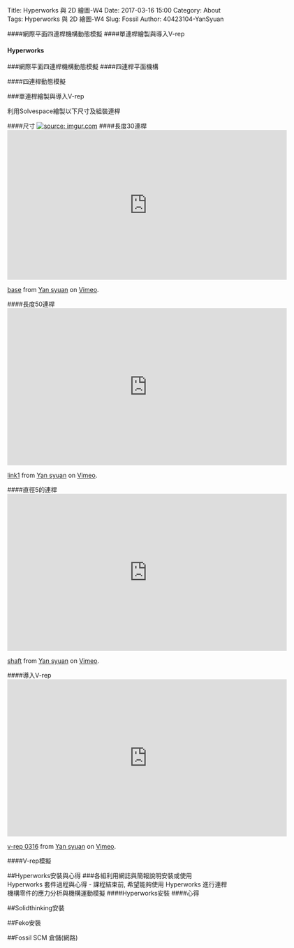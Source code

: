 Title:  Hyperworks 與 2D 繪圖-W4
Date: 2017-03-16 15:00
Category: About
Tags:  Hyperworks 與 2D 繪圖-W4
Slug: Fossil
Author: 40423104-YanSyuan


####網際平面四連桿機構動態模擬
####單連桿繪製與導入V-rep
#### Hyperworks
<!-- PELICAN_END_SUMMARY -->

###網際平面四連桿機構動態模擬
####四連桿平面機構
<!-- 以下執行 Brython 程式 -->
<canvas id="plotarea2" width="600" height="600"></canvas>
<script type="text/python">
from browser import window

cango = window.Cango2D.new
shapedefs = window.shapeDefs
obj2d = window.Obj2D.new
group2d = window.Group2D.new
cgo = cango("plotarea2")

x1, y1 = 40, 20
cx1, cy1 = 90, 120
x2, y2 = 120, 100
cx2, cy2 = 130, 20
cx3, cy3 = 150, 120
x3, y3 = 180, 60

def dragC1(mousePos):
    global cx1, cy1
    cx1 = mousePos.x
    cy1 = mousePos.y
    drawCurve()
 
def dragC2(mousePos):
    global cx2, cy2
    cx2 = mousePos.x
    cy2 = mousePos.y
    drawCurve()
 
def dragC3(mousePos):
    global cx3, cy3
    cx3 = mousePos.x
    cy3 = mousePos.y
    drawCurve()
    
def dragX1(mousePos):
    global x1, y1
    x1 = mousePos.x
    y1 = mousePos.y
    drawCurve()
 
def drawCurve():
    # curve change shape so it must be re-draw each time
    # draw a quadratic bezier from x1,y2 to x2,y2
    qbez = obj2d(['M', x1, y1, 'Q', cx1, cy1, x2, y2], "PATH",  {
          "strokeColor":'blue'})
    cbez = obj2d(['M', x2, y2, 'C', cx2, cy2, cx3, cy3, x3, y3], "PATH",  {
          "strokeColor":'green'})
    # show lines to control point
    '''
    L1 = obj2d(['M', x1, y1, 'L', cx1, cy1, x2, y2], "PATH", {
      "strokeColor":"rgba(0, 0, 0, 0.2)",
      "dashed":[4]})  # semi-transparent gray
    L2 = obj2d(['M', x2, y2, 'L', cx2, cy2], "PATH", {
      "strokeColor":"rgba(0, 0, 0, 0.2)",
      "dashed":[4]})
    L3 = obj2d(['M', x3, y3, 'L', cx3, cy3], "PATH", {
      "strokeColor":"rgba(0, 0, 0, 0.2)",
      "dashed":[4]})
    '''
    L1 = obj2d(['M', x1, y1, 'L', cx1, cy1], "PATH", {
      "strokeColor":"rgba(0, 0, 0, 0.2)",
      "solided":[10]})  # semi-transparent gray
    L2 = obj2d(['M', cx1, cy1, 'L', cx2, cy2], "PATH", {
      "strokeColor":"rgba(0, 0, 0, 0.2)",
      "solided":[10]})
    L3 = obj2d(['M', cx2, cy2, 'L', cx3, cy3], "PATH", {
      "strokeColor":"rgba(0, 0, 0, 0.2)",
      "solided":[10]})
    #c1.transform.reset()
    c1.transform.translate(cx1, cy1)
    #c2.transform.reset()
    c2.transform.translate(cx2, cy2)
    #c3.transform.reset()
    c3.transform.translate(cx3, cy3)
    #mx1.transform.reset()
    mx1.transform.translate(x1, y1)
    #grp = group2d(qbez, cbez, L1, L2, L3, c1, c2, c3)
    grp = group2d(L1, L2, L3, c1, c2, c3, mx1)
    cgo.clearCanvas()
    cgo.render(grp)
 
cgo.clearCanvas("lightyellow")
cgo.setWorldCoords(0, 0, 200)
 
# draggable control points
c1 = obj2d(shapedefs.circle(4), "SHAPE", {"fillColor":'red'})
c1.enableDrag(None, dragC1, None)
c2 = c1.dup()
c2.enableDrag(None, dragC2, None)
c3 = c1.dup()
c3.enableDrag(None, dragC3, None)
mx1 = c1.dup()
mx1.enableDrag(None, dragX1, None)
drawCurve();
</script>
####四連桿動態模擬
<canvas id='robot' width='800' height='400'></canvas>
<script type="text/python">
from browser import window
 
cango2d = window.Cango2D.new
shapedefs = window.shapeDefs
obj2d = window.Obj2D.new
tweener = window.Tweener.new
 
cgo = cango2d("robot")
# 清除畫面
cgo.clearCanvas("lightyellow")
cgo.setWorldCoords(-50, -50, 300)
 
# 加上基軸與第一桿
# 畫筆移到 -20, -10, 畫直線到 -10,-10 以及 -10,0 
standData = ['M', -20,-10, 'L', -10,-10, -10,0, 'A', 10,10,0,0,0,10,0, 'L',10,-10, 20,-10, 20,-40, -20,-40,'z']
stand = obj2d(standData, "SHAPE", {
        "fillColor":'darkgray',
        "border": True,
        "strokeColor": "#222222" })
axle0 = obj2d(shapedefs.circle(10), "SHAPE", {
        "fillColor":'gray',
        "border": True,
        "strokeColor": "#222222" })
armGrp = cgo.createGroup2D(stand, axle0)
 
segData = ['M',0,-8, 'A',8,8,0,0,0,0,8, 'L',50,8, 'A',8,8,0,0,0,50,-8, 'Z']
seg1 = obj2d(segData, "SHAPE", {
        "fillColor":'darkGray',
        "border": True,
        "strokeColor": "#222222",
        "zIndex": -1 })
# 利用 zIndex 決定疊層的先後次序
axle1 = obj2d(shapedefs.circle(8), "SHAPE", {
        "fillColor":'gray',
        "border": True,
        "strokeColor": "#222222",
        "zIndex": 1 })
axle1.translate(50, 0)
seg1Grp = cgo.createGroup2D(seg1, axle1)
armGrp.addObj(seg1Grp)
 
# 加上第二軸
seg2 = obj2d(segData, "SHAPE", {
        "fillColor":'darkGray',
        "border": True,
        "strokeColor": "#222222",
        "zIndex": -1 })
axle2 = obj2d(shapedefs.circle(8), "SHAPE", {
        "fillColor":'gray',
        "border": True,
        "strokeColor": "#222222",
        "zIndex": 1 })
axle2.translate(50, 0)
seg2Grp = cgo.createGroup2D(seg2, axle2)
cgo.render(seg2Grp)
# 請注意 seg2Grp 加上 seg1Grp 物件上
seg1Grp.addObj(seg2Grp)
 
seg3 = obj2d(segData, "SHAPE", {
        'fillColor':'darkGray',
        'border': True,
        'strokeColor': "#222222",
        'zIndex': -1 })
axle3 = obj2d(shapedefs.circle(6), "SHAPE", {
        'fillColor':'gray',
        'border': True,
        'strokeColor': "#222222",
        'zIndex': 1 })
axle3.translate(50, 0)
seg3Grp = cgo.createGroup2D(seg3, axle3)
seg2Grp.addObj(seg3Grp)
 
seg4Data = ['M',0,-6, 'A',6,6,0,0,0,0,6, 'L',40,6, 40,12, 50,12, 50,-12, 40,-12, 40,-6, 'Z']
seg4 = obj2d(seg4Data, "SHAPE", {
        'fillColor':'darkGray',
        'border': True,
        'strokeColor': "#222222",
        'zIndex': -1 })
seg3Grp.addObj(seg4)
 
# setup animation
animData = {'s1': [0, 80, 45, 0],
                  's2': [0, -60, -60, 0],
                  's3': [0, -90, 0, 90, 0],
                  's4': [0, 30, -90, 0]}
 
armTwnr = tweener(0, 3500, 'loop')
 
def initArm(opts):
    seg2Grp.transform.translate(50,0)
    seg3Grp.transform.translate(50,0)
    seg4.transform.translate(50,0)
 
 
def armPathFn(time, opts):
    seg1Rot = armTwnr.getVal(time, opts.s1)
    seg2Rot = armTwnr.getVal(time, opts.s2)
    seg3Rot = armTwnr.getVal(time, opts.s3)
    seg4Rot = armTwnr.getVal(time, opts.s4)
 
    seg1Grp.transform.rotate(seg1Rot)
    seg2Grp.transform.rotate(seg2Rot)
    seg2Grp.transform.translate(50,0)
    seg3Grp.transform.rotate(seg3Rot)
    seg3Grp.transform.translate(50,0)
    seg4.transform.rotate(seg4Rot)
    seg4.transform.translate(50,0)
 
cgo.animate(armGrp, initArm, armPathFn, animData)
cgo.playAnimation()
</script>

###單連桿繪製與導入V-rep
<p> 利用Solvespace繪製以下尺寸及組裝連桿</p>
####尺寸
<a href="http://imgur.com/pQ7GYmG"><img src="http://i.imgur.com/pQ7GYmG.jpg" title="source: imgur.com" /></a>
####長度30連桿
<iframe src="https://player.vimeo.com/video/209355096" width="640" height="343" frameborder="0" webkitallowfullscreen mozallowfullscreen allowfullscreen></iframe>
<p><a href="https://vimeo.com/209355096">base</a> from <a href="https://vimeo.com/user44900188">Yan syuan</a> on <a href="https://vimeo.com">Vimeo</a>.</p>
####長度50連桿
<iframe src="https://player.vimeo.com/video/209354247" width="640" height="360" frameborder="0" webkitallowfullscreen mozallowfullscreen allowfullscreen></iframe>
<p><a href="https://vimeo.com/209354247">link1</a> from <a href="https://vimeo.com/user44900188">Yan syuan</a> on <a href="https://vimeo.com">Vimeo</a>.</p>
####直徑5的連桿
<iframe src="https://player.vimeo.com/video/209355724" width="640" height="360" frameborder="0" webkitallowfullscreen mozallowfullscreen allowfullscreen></iframe>
<p><a href="https://vimeo.com/209355724">shaft</a> from <a href="https://vimeo.com/user44900188">Yan syuan</a> on <a href="https://vimeo.com">Vimeo</a>.</p>
####導入V-rep
<iframe src="https://player.vimeo.com/video/209373893" width="640" height="360" frameborder="0" webkitallowfullscreen mozallowfullscreen allowfullscreen></iframe>
<p><a href="https://vimeo.com/209373893">v-rep  0316</a> from <a href="https://vimeo.com/user44900188">Yan syuan</a> on <a href="https://vimeo.com">Vimeo</a>.</p>
####V-rep模擬


##Hyperworks安裝與心得
###各組利用網誌與簡報說明安裝或使用 Hyperworks 套件過程與心得 - 課程結束前, 希望能夠使用 Hyperworks 進行連桿機構零件的應力分析與機構運動模擬
####Hyperworks安裝
####心得

##Solidthinking安裝

##Feko安裝


##Fossil SCM 倉儲(網路)

